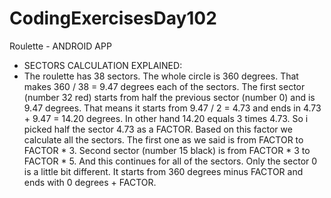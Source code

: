 # CodingExercisesDay102
Roulette - ANDROID APP
- SECTORS CALCULATION EXPLAINED:
-  The roulette has 38 sectors. The whole circle is 360 degrees. That makes 360 / 38 = 9.47 degrees each of the sectors. The first sector (number 32 red) starts from half the previous sector (number 0) and is 9.47 degrees. That means it starts from 9.47  / 2 = 4.73 and ends in 4.73 + 9.47 = 14.20 degrees. In other hand 14.20 equals 3 times 4.73. So i picked half the sector 4.73 as a FACTOR. Based on this factor  we calculate all the sectors. The first one as we said is from FACTOR to FACTOR * 3. Second sector (number 15 black) is from FACTOR * 3 to FACTOR * 5. And this continues for all of the sectors. Only the sector 0 is a little bit different. It starts from 360 degrees minus FACTOR and ends with 0 degrees + FACTOR.
